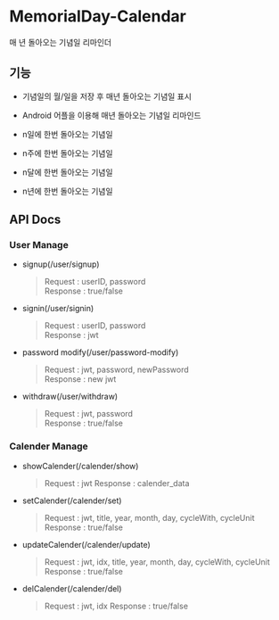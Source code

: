 # MemorialDay-Calendar
매 년 돌아오는 기념일 리마인더

## 기능

* 기념일의 월/일을 저장 후 매년 돌아오는 기념일 표시

* Android 어플을 이용해 매년 돌아오는 기념일 리마인드

* n일에 한번 돌아오는 기념일

* n주에 한번 돌아오는 기념일

* n달에 한번 돌아오는 기념일

* n년에 한번 돌아오는 기념일

## API Docs

### User Manage

* signup(/user/signup)
    >Request : userID, password  
    >Response : true/false 

* signin(/user/signin)
    >Request : userID, password  
    >Response : jwt

* password modify(/user/password-modify)
    >Request : jwt, password, newPassword  
    >Response : new jwt

* withdraw(/user/withdraw)
    >Request : jwt, password  
    >Response : true/false

### Calender Manage

* showCalender(/calender/show)
    >Request : jwt
    >Response : calender_data

* setCalender(/calender/set)
    >Request : jwt, title, year, month, day, cycleWith, cycleUnit  
    >Response : true/false

* updateCalender(/calender/update)
    >Request : jwt, idx, title, year, month, day, cycleWith, cycleUnit
    >Response : true/false

* delCalender(/calender/del)
    >Request : jwt, idx
    >Response : true/false